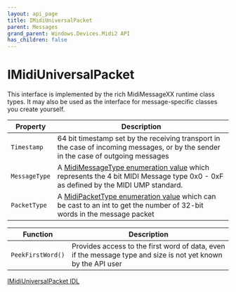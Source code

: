 ```yaml
---
layout: api_page
title: IMidiUniversalPacket
parent: Messages
grand_parent: Windows.Devices.Midi2 API
has_children: false
---
```


# IMidiUniversalPacket

This interface is implemented by the rich MidiMessageXX runtime class types. It may also be used as the interface for message-specific classes you create yourself.

| Property | Description |
| -------- | ----------- |
| `Timestamp` | 64 bit timestamp set by the receiving transport in the case of incoming messages, or by the sender in the case of outgoing messages |
| `MessageType` | A [MidiMessageType enumeration value](./MidiMessageTypeEnum.md) which represents the 4 bit MIDI Message type 0x0 - 0xF as defined by the MIDI UMP standard. |
| `PacketType` | A [MidiPacketType enumeration value](./MidiPacketTypeEnum.md) which can be cast to an int to get the number of 32-bit words in the message packet |

| Function | Description |
| -------- | ----------- |
| `PeekFirstWord()` | Provides access to the first word of data, even if the message type and size is not yet known by the API user |

[IMidiUniversalPacket IDL](https://github.com/microsoft/MIDI/blob/main/src/api/Client/Midi2Client/IMidiUniversalPacket.idl)

